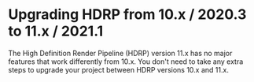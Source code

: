 # Upgrading HDRP from 10.x / 2020.3 to 11.x / 2021.1

The High Definition Render Pipeline (HDRP) version 11.x has no major features that work differently from 10.x. You don't need to take any extra steps to upgrade your project between HDRP versions 10.x and 11.x.
